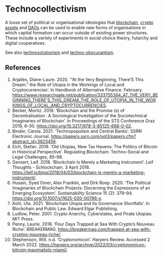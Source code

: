 # Technocollectivism
A loose set of political or organisational ideologies that [blockchain](../blockchain.md), [crypto assets](../cryptoasset.md) and [DAOs](../dao.md) can be used to enable new forms of organisations in which capital formation can occur outside of existing power structures. These include a variety of experiments in social choice theory, futarchy and digital cooperatives.

See also [technosolutionism](technosolutionism.md) and [techno-obscurantism](techno-obscurantism.md).

## References
1. Arjaliès, Diane-Laure. 2020. ‘“At the Very Beginning, There’S This Dream.” the Role of Utopia in the Workings of Local and Cryptocurrencies’. In Handbook of Alternative Finance. February. https://www.researchgate.net/publication/333755384_AT_THE_VERY_BEGINNING_THERE'S_THIS_DREAM_THE_ROLE_OF_UTOPIA_IN_THE_WORKINGS_OF_LOCAL_AND_CRYPTOCURRENCIES.
1. Becker, Moritz. 2019. ‘Blockchain and the Promise (s) of Decentralisation : A Sociological Investigation of the Sociotechnical Imaginaries of Blockchain’. In Proceedings of the STS Conference Graz 2019, 6–30. https://doi.org/10.3217/978-3-85125-668-0-02.
1. Binder, Carola. 2021. ‘Technopopulism and Central Banks’. SSRN Electronic Journal. https://papers.ssrn.com/sol3/papers.cfm?abstract_id=3823456.
1. Eich, Stefan. 2019. ‘Old Utopias, New Tax Havens: The Politics of Bitcoin in Historical Perspective’. Regulating Blockchain: Techno-Social and Legal Challenges, 85–98.
1. Gensert, Leif. 2018. ‘Blockchain Is Merely a Marketing Instrument’. Leif Thoughts - Schlockchain. 3 April 2018. https://leif.io/blog/2018/04/03/blockchain-is-merely-a-marketing-instrument/.
1. Husain, Syed Omer, Alex Franklin, and Dirk Roep. 2020. ‘The Political Imaginaries of Blockchain Projects: Discerning the Expressions of an Emerging Ecosystem’. Sustainability Science 15 (2): 379–94. https://doi.org/10.1007/s11625-020-00786-x.
1. Kohl, Uta. 2021. ‘Blockchain Utopia and Its Governance Shortfalls’. In Blockchain and Public Law. Edward Elgar Publishing.
1. Ludlow, Peter. 2001. Crypto Anarchy, Cyberstates, and Pirate Utopias. MIT Press.
1. Penny, Laurie. 2018. ‘Four Days Trapped at Sea With Crypto’s Nouveau Riche’. BREAKERMAG. https://breakermag.com/trapped-at-sea-with-cryptos-nouveau-riche/.
1. Stephenson, Will. n.d. ‘Cryptonomicon’. Harpers Review. Accessed 2 March 2022. https://harpers.org/archive/2022/03/cryptonomicon-bitcoin-maximalists-miami/.